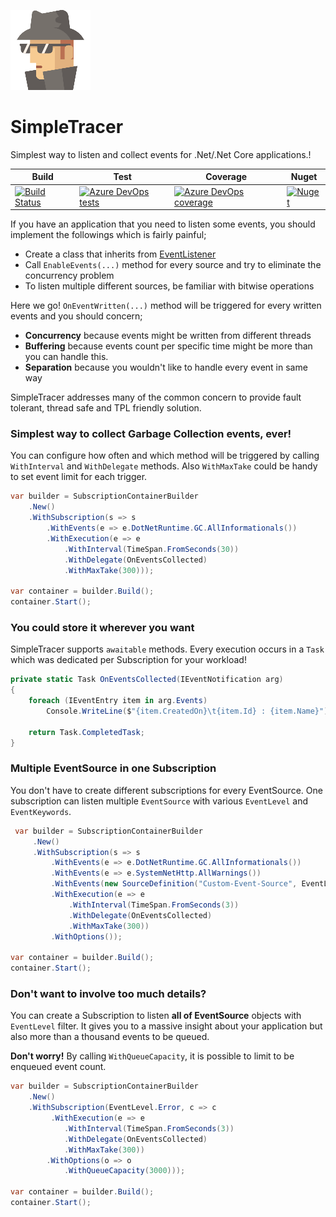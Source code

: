 
  ![SimpleTracer](logo_128.png)

# SimpleTracer

Simplest way to listen and collect events for .Net/.Net Core applications.!



|Build|Test|Coverage|Nuget|
|--|--|--|--|
|[![Build Status](https://dev.azure.com/buraktungut/SimpleTracer/_apis/build/status/btungut.SimpleTracer?branchName=main)](https://dev.azure.com/buraktungut/SimpleTracer/_build/latest?definitionId=1)|[![Azure DevOps tests](https://img.shields.io/azure-devops/tests/buraktungut/simpletracer/1)](https://dev.azure.com/buraktungut/SimpleTracer/_build/latest?definitionId=1)|[![Azure DevOps coverage](https://img.shields.io/azure-devops/coverage/buraktungut/simpletracer/1)](https://dev.azure.com/buraktungut/SimpleTracer/_build/latest?definitionId=1)|[![Nuget](https://img.shields.io/nuget/v/SimpleTracer)](https://www.nuget.org/packages/SimpleTracer/)



If you have an application that you need to listen some events, you should implement the followings which is fairly painful;

 - Create a class that inherits from [EventListener](https://docs.microsoft.com/en-us/dotnet/api/system.diagnostics.tracing.eventlistener)
 - Call `EnableEvents(...)` method for every source and try to eliminate the concurrency problem
 - To listen multiple different sources, be familiar with bitwise operations

Here we go! `OnEventWritten(...)` method will be triggered for every written events and you should concern;

 - **Concurrency** because events might be written from different threads
 - **Buffering** because events count per specific time might be more than you can handle this.
 - **Separation** because you wouldn't like to handle every event in same way

SimpleTracer addresses many of the common concern to provide fault tolerant, thread safe and TPL friendly solution.


### Simplest way to collect Garbage Collection events, ever!
You can configure how often and which method will be triggered by calling `WithInterval` and `WithDelegate` methods. Also `WithMaxTake` could be handy to set event limit for each trigger.
```csharp
var builder = SubscriptionContainerBuilder
    .New()
    .WithSubscription(s => s
        .WithEvents(e => e.DotNetRuntime.GC.AllInformationals())
        .WithExecution(e => e
            .WithInterval(TimeSpan.FromSeconds(30))
            .WithDelegate(OnEventsCollected)
            .WithMaxTake(300)));

var container = builder.Build();
container.Start();
```


### You could store it wherever you want
SimpleTracer supports `awaitable` methods. Every execution occurs in a `Task` which was dedicated per Subscription for your workload!
```csharp
private static Task OnEventsCollected(IEventNotification arg)
{
    foreach (IEventEntry item in arg.Events)
        Console.WriteLine($"{item.CreatedOn}\t{item.Id} : {item.Name}");

    return Task.CompletedTask;
}
```


### Multiple EventSource in one Subscription
You don't have to create different subscriptions for every EventSource.
One subscription can listen multiple `EventSource` with various `EventLevel` and `EventKeywords`.
```csharp
 var builder = SubscriptionContainerBuilder
     .New()
     .WithSubscription(s => s
         .WithEvents(e => e.DotNetRuntime.GC.AllInformationals())
         .WithEvents(e => e.SystemNetHttp.AllWarnings())
         .WithEvents(new SourceDefinition("Custom-Event-Source", EventLevel.Error, EventKeywords.All))
         .WithExecution(e => e
             .WithInterval(TimeSpan.FromSeconds(3))
             .WithDelegate(OnEventsCollected)
             .WithMaxTake(300))
         .WithOptions());

var container = builder.Build();
container.Start();
```


### Don't want to involve too much details?
You can create a Subscription to listen **all of EventSource** objects with `EventLevel` filter.
It gives you to a massive insight about your application but also more than a thousand events to be queued.

**Don't worry!** By calling `WithQueueCapacity`, it is possible to limit to be enqueued event count.
```csharp
var builder = SubscriptionContainerBuilder
    .New()
    .WithSubscription(EventLevel.Error, c => c
         .WithExecution(e => e
            .WithInterval(TimeSpan.FromSeconds(3))
            .WithDelegate(OnEventsCollected)
            .WithMaxTake(300))
        .WithOptions(o => o
            .WithQueueCapacity(3000)));

var container = builder.Build();
container.Start();
```

